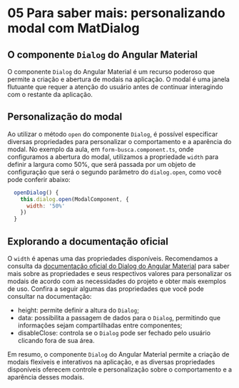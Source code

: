 # 05 Para saber mais: personalizando modal com MatDialog

## O componente `Dialog` do Angular Material

O componente `Dialog` do Angular Material é um recurso poderoso que permite a criação e abertura de modais na aplicação. O modal é uma janela flutuante que requer a atenção do usuário antes de continuar interagindo com o restante da aplicação.

## Personalização do modal

Ao utilizar o método `open` do componente `Dialog`, é possível especificar diversas propriedades para personalizar o comportamento e a aparência do modal. No exemplo da aula, em `form-busca.component.ts`, onde configuramos a abertura do modal, utilizamos a propriedade `width` para definir a largura como 50%, que será passada por um objeto de configuração que será o segundo parâmetro do `dialog.open`, como você pode conferir abaixo:

```javascript
  openDialog() {
    this.dialog.open(ModalComponent, {
      width: '50%'
    })
  }
```

## Explorando a documentação oficial

O `width` é apenas uma das propriedades disponíveis. Recomendamos a consulta da [documentação oficial do Dialog do Angular Material](https://material.angular.io/components/dialog/overview) para saber mais sobre as propriedades e seus respectivos valores para personalizar os modais de acordo com as necessidades do projeto e obter mais exemplos de uso. Confira a seguir algumas das propriedades que você pode consultar na documentação:

- height: permite definir a altura do `Dialog`;
- data: possibilita a passagem de dados para o `Dialog`, permitindo que informações sejam compartilhadas entre componentes;
- disableClose: controla se o `Dialog` pode ser fechado pelo usuário clicando fora de sua área.

Em resumo, o componente `Dialog` do Angular Material permite a criação de modais flexíveis e interativos na aplicação, e as diversas propriedades disponíveis oferecem controle e personalização sobre o comportamento e a aparência desses modais.